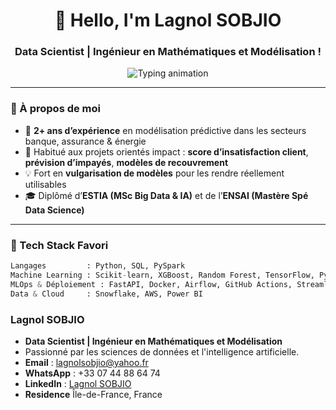 <h1 align="center">👋 Hello, I'm Lagnol SOBJIO</h1>
<h3 align="center">Data Scientist | Ingénieur en Mathématiques et Modélisation !</h3>

<div align="center">
  <img src="https://readme-typing-svg.herokuapp.com?font=Fira+Code&weight=2000&size=15&pause=500&color=00ADB5&center=true&vCenter=true&multiline=true&width=500&lines=🔍+Scoring+%7C+Prévision+%7C+Séries+Temporelles;🧠+Machine+Learning+%7C+Deep+Learning+%7C+MLOps;📊+Data+Storytelling+%7C+API+Prod+%7C+CI%2FCD" alt="Typing animation" />
</div>

---

### 🌱 À propos de moi

- 🎯 **2+ ans d’expérience** en modélisation prédictive dans les secteurs banque, assurance & énergie
- 🤝 Habitué aux projets orientés impact : **score d’insatisfaction client**, **prévision d’impayés**, **modèles de recouvrement**
- 💡 Fort en **vulgarisation de modèles** pour les rendre réellement utilisables
- 🎓 Diplômé d’**ESTIA (MSc Big Data & IA)** et de l’**ENSAI (Mastère Spé Data Science)**

---

### 🧰 Tech Stack Favori

```python
Langages         : Python, SQL, PySpark
Machine Learning : Scikit-learn, XGBoost, Random Forest, TensorFlow, PyTorch
MLOps & Déploiement : FastAPI, Docker, Airflow, GitHub Actions, Streamlit, MLflow
Data & Cloud     : Snowflake, AWS, Power BI
```
### **Lagnol SOBJIO**

- **Data Scientist | Ingénieur en Mathématiques et Modélisation**
- Passionné par les sciences de données et l'intelligence artificielle.
- **Email** : [lagnolsobjio@yahoo.fr](mailto:lagnolsobjio@yahoo.fr)
- **WhatsApp** : +33 07 44 88 64 74
- **LinkedIn** : [Lagnol SOBJIO](https://www.linkedin.com/in/lagnol-sobjio/)
- **Residence** Île-de-France, France

